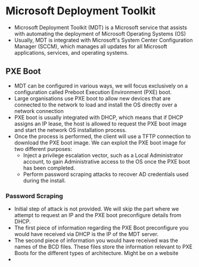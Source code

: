 # Microsoft Deployment Toolkit

- Microsoft Deployment Toolkit (MDT) is a Microsoft service that assists with automating the deployment of Microsoft Operating Systems (OS)
- Usually, MDT is integrated with Microsoft's System Center Configuration Manager (SCCM), which manages all updates for all Microsoft applications, services, and operating systems.

## PXE Boot
- MDT can be configured in various ways, we will focus exclusively on a configuration called Preboot Execution Environment (PXE) boot.
- Large organisations use PXE boot to allow new devices that are connected to the network to load and install the OS directly over a network connection
- PXE boot is usually integrated with DHCP, which means that if DHCP assigns an IP lease, the host is allowed to request the PXE boot image and start the network OS installation process.
- Once the process is performed, the client will use a TFTP connection to download the PXE boot image. We can exploit the PXE boot image for two different purposes:
  - Inject a privilege escalation vector, such as a Local Administrator account, to gain Administrative access to the OS once the PXE boot has been completed.
  - Perform password scraping attacks to recover AD credentials used during the install.
  
### Password Scraping

- Initial step of attack is not provided. We will skip the part where we attempt to request an IP and the PXE boot preconfigure details from DHCP.
- The first piece of information regarding the PXE Boot preconfigure you would have received via DHCP is the IP of the MDT server.
- The second piece of information you would have received was the names of the BCD files. These files store the information relevant to PXE Boots for the different types of architecture. Might be on a website
- 
